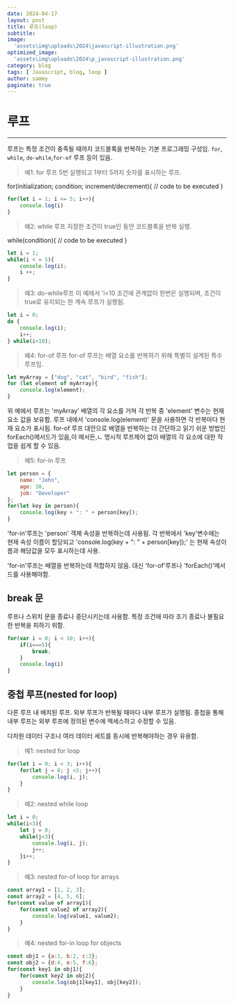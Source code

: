 ```yaml
---
date: 2024-04-17
layout: post
title: 루프(loop)
subtitle:  
image: 
  'assets\img\uploads\2024\javascript-illustration.png'
optimized_image:    
  'assets\img\uploads\2024\p_javascript-illustration.png'
category: blog
tags: [ Javascript, blog, loop ]
author: sammy
paginate: true
---
```

# 루프

*****
루프는 특정 조건이 충족될 때까지 코드블록을 반복하는 기본 프로그래밍 구성임.
`for`, `while`, `do-while`,`for-of` 루프 등이 있음.

> 예1: for 루프
5번 실행되고 1부터 5까지 숫자를 표시하는 루프.

for(initialization; condition; increment/decrement){
    // code to be executed
}

```js
for(let i = 1; i <= 5; i++){
    console.log(i)
}
```

> 예2: while 루프
지정한 조건이 true인 동안 코드블록을 반복 실행.

while(condition){
    // code to be executed
}

```js
let i = 1;
while(i < = 5){
    console.log(i);
    i ++;
}
```

> 예3: do-while루프
이 예에서 'i<10 조건에 관계없이 한번은 실행되며, 조건이 true로 유지되는 한 계속 루프가 실행됨.

```js
let i = 0;
do {
    console.log(i);
    i++;
} while(i<10);
```

> 예4: for-of 루프
for-of 루프는 배열 요소를 반복하기 위해 특별히 설계된 특수 루프임.

```js
let myArray = ["dog", "cat", "bird", "fish"];
for (let element of myArray){
    console.log(element);
}
```
위 예에서 루프는 'myArray' 배열의 각 요소를 거쳐 각 반복 중 'element' 변수는 현재 요소 값을 보유함. 루프 내에서 'console.log(element)' 문을 사용하면 각 반복마다 현재 요소가 표시됨.
for-of 루프 대안으로 배열을 반복하는 더 간단하고 읽기 쉬운 방법인 forEach()메서드가 있음,이 메서든,ㄴ 명시적 루프제어 없이 배열의 각 요소에 대한 작업을 쉽게 할 수 있음.

> 예5: for-in 루프

```js
let person = {
    name: "John",
    age: 30,
    job: "Developer"
};
for(let key in person){
    console.log(key + ": " + person[key]);
}
```
'for-in'루프는 'person' 객체 속성을 반복하는데 사용됨. 각 반복에서 'key'변수에는 현재 속성 이름이 할당되고 'console.log(key + ": " + person[key]);' 는 현재 속성이름과 해당값을 모두 표시하는데 사용.

'for-in'루프는 배열을 반복하는데 적합하지 않음.
대신 'for-of'루프나 'forEach()'메서드를 사용해야함.

## break 문
루프나 스위치 문을 종료나 중단시키는데 사용함.
특정 조건에 따라 조기 종료나 불필요한 반복을 피하기 위함.

```js
for(var i = 0; i < 10; i++){
    if(i===5){
        break;
    }
    console.log(i)
}
```

## 중첩 루프(nested for loop)
다른 루프 내 배치된 루프. 외부 루프가 반복될 때마다 내부 루프가 실행됨. 중첩을 통해 내부 루프는 외부 루프에 정의된 변수에 엑세스하고 수정할 수 있음.

다차원 데이터 구조나 여러 데이터 세트를 동시에 반복해야하는 경우 유용함.

> 예1: nested for loop

```js
for(let i = 0; i < 3; i++){
    for(let j = 0; j <3; j++){
        console.log(i, j);
    }
}
```

> 예2: nested while loop

```js
let i = 0;
while(i<3){
    let j = 0;
    while(j<3){
        console.log(i, j);
        j++;
    }i++;
}
```
> 예3: nested for-of loop for arrays

```js
const array1 = [1, 2, 3];
const array2 = [4, 5, 6];
for(const value of array1){
    for(const value2 of array2){
        console.log(value1, value2);
    }
}
```

> 예4: nested for-in loop for objects

```js
const obj1 = {a:1, b:2, c:3};
const obj2 = {d:4, e:5, f:6};
for(const key1 in obj1){
    for(const key2 in obj2){
        console.log(obj1[key1], obj[key2]);
    }
}